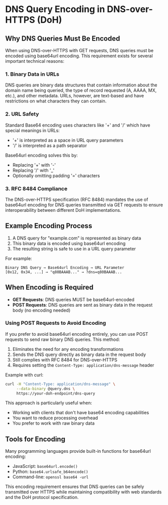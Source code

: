 # DNS Query Encoding in DNS-over-HTTPS (DoH)

## Why DNS Queries Must Be Encoded

When using DNS-over-HTTPS with GET requests, DNS queries must be encoded using base64url encoding. This requirement exists for several important technical reasons:

### 1. Binary Data in URLs

DNS queries are binary data structures that contain information about the domain name being queried, the type of record requested (A, AAAA, MX, etc.), and other metadata. URLs, however, are text-based and have restrictions on what characters they can contain.

### 2. URL Safety

Standard Base64 encoding uses characters like '+' and '/' which have special meanings in URLs:
- '+' is interpreted as a space in URL query parameters
- '/' is interpreted as a path separator

Base64url encoding solves this by:
- Replacing '+' with '-'
- Replacing '/' with '_'
- Optionally omitting padding '=' characters

### 3. RFC 8484 Compliance

The DNS-over-HTTPS specification (RFC 8484) mandates the use of base64url encoding for DNS queries transmitted via GET requests to ensure interoperability between different DoH implementations.

## Example Encoding Process

1. A DNS query for "example.com" is represented as binary data
2. This binary data is encoded using base64url encoding
3. The resulting string is safe to use in a URL query parameter

For example:
```
Binary DNS Query → Base64url Encoding → URL Parameter
[0x12, 0x34, ...] → "q80BAAAB..." → ?dns=q80BAAAB...
```

## When Encoding is Required

- **GET Requests**: DNS queries MUST be base64url-encoded
- **POST Requests**: DNS queries are sent as binary data in the request body (no encoding needed)

### Using POST Requests to Avoid Encoding

If you prefer to avoid base64url encoding entirely, you can use POST requests to send raw binary DNS queries. This method:

1. Eliminates the need for any encoding transformations
2. Sends the DNS query directly as binary data in the request body
3. Still complies with RFC 8484 for DNS-over-HTTPS
4. Requires setting the `Content-Type: application/dns-message` header

Example with curl:
```bash
curl -H "Content-Type: application/dns-message" \
     --data-binary @query.dns \
     https://your-doh-endpoint/dns-query
```

This approach is particularly useful when:
- Working with clients that don't have base64 encoding capabilities
- You want to reduce processing overhead
- You prefer to work with raw binary data

## Tools for Encoding

Many programming languages provide built-in functions for base64url encoding:
- JavaScript: `base64url.encode()`
- Python: `base64.urlsafe_b64encode()`
- Command-line: `openssl base64 -url`

This encoding requirement ensures that DNS queries can be safely transmitted over HTTPS while maintaining compatibility with web standards and the DoH protocol specification.
